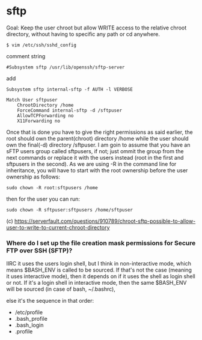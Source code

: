sftp
====

Goal: Keep the user chroot but allow WRITE access to the relative chroot directory, without having to specific any path or cd anywhere.

`$ vim /etc/ssh/sshd_config`


comment string

`#Subsystem sftp /usr/lib/openssh/sftp-server`

add

`Subsystem sftp internal-sftp -f AUTH -l VERBOSE`
```
Match User sftpuser
    ChrootDirectory /home
    ForceCommand internal-sftp -d /sftpuser
    AllowTCPForwarding no
    X11Forwarding no
```

Once that is done you have to give the right permissions as said earlier, the root should own the parent(chroot) directory /home while the user should own the final(-d) directory /sftpuser. I am goin to assume that you have an sFTP users group called sftpusers, if not; just ommit the group from the next commands or replace it with the users instead (root in the first and sftpusers in the second). As we are using -R in the command line for inheritance, you will have to start with the root ownership before the user ownership as follows:

    sudo chown -R root:sftpusers /home

then for the user you can run:

    sudo chown -R sftpuser:sftpusers /home/sftpuser


(c) <https://serverfault.com/questions/910789/chroot-sftp-possible-to-allow-user-to-write-to-current-chroot-directory>


### Where do I set up the file creation mask permissions for Secure FTP over SSH (SFTP)?

IIRC it uses the users login shell, but I think in non-interactive mode, which means $BASH_ENV is called to be sourced. If that's not the case (meaning it uses interactive mode), then it depends on if it uses the shell as login shell or not.
If it's a login shell in interactive mode, then the same $BASH_ENV will be sourced (in case of bash, ~/.bashrc),

else it's the sequence in that order:
* /etc/profile
* .bash_profile
* .bash_login
* .profile

